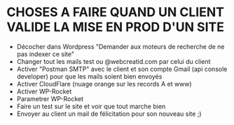 # CHOSES A FAIRE QUAND UN CLIENT VALIDE LA MISE EN PROD D'UN SITE

- Décocher dans Wordpress "Demander aux moteurs de recherche de ne pas indexer ce site"
- Changer tout les mails test ou @webcreatid.com par celui du client
- Activer "Postman SMTP" avec le client et son compte Gmail (api console developer) pour que les mails soient bien envoyés
- Activer CloudFlare (nuage orange sur les records A et www)
- Activer WP-Rocket
- Parametrer WP-Rocket
- Faire un test sur le site et voir que tout marche bien
- Envoyer au client un mail de félicitation pour son nouveau site ;)
